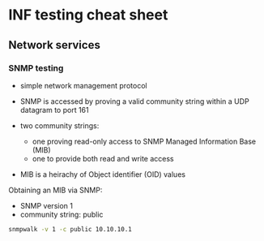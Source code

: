 # INF testing cheat sheet 


## Network services
### SNMP testing
- simple network management protocol 
- SNMP is accessed by proving a valid community string within a UDP datagram to port 161
- two community strings: 
  - one proving read-only access to SNMP Managed Information Base (MIB)
  - one to provide both read and write access
  

- MIB is a heirachy of Object identifier (OID) values 

Obtaining an MIB via SNMP:
- SNMP version 1
- community string: public

```bash
snmpwalk -v 1 -c public 10.10.10.1
```



